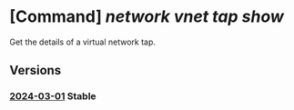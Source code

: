 # [Command] _network vnet tap show_

Get the details of a virtual network tap.

## Versions

### [2024-03-01](/Resources/mgmt-plane/L3N1YnNjcmlwdGlvbnMve30vcmVzb3VyY2Vncm91cHMve30vcHJvdmlkZXJzL21pY3Jvc29mdC5uZXR3b3JrL3ZpcnR1YWxuZXR3b3JrdGFwcy97fQ==/2024-03-01.xml) **Stable**

<!-- mgmt-plane /subscriptions/{}/resourcegroups/{}/providers/microsoft.network/virtualnetworktaps/{} 2024-03-01 -->
